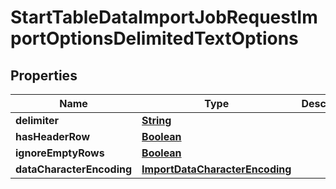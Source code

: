 

# StartTableDataImportJobRequestImportOptionsDelimitedTextOptions


## Properties

| Name | Type | Description | Notes |
|------------ | ------------- | ------------- | -------------|
|**delimiter** | [**String**](String.md) |  |  |
|**hasHeaderRow** | [**Boolean**](Boolean.md) |  |  [optional] |
|**ignoreEmptyRows** | [**Boolean**](Boolean.md) |  |  [optional] |
|**dataCharacterEncoding** | [**ImportDataCharacterEncoding**](ImportDataCharacterEncoding.md) |  |  [optional] |



